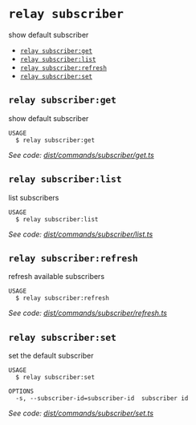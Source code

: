 `relay subscriber`
==================

show default subscriber

* [`relay subscriber:get`](#relay-subscriberget)
* [`relay subscriber:list`](#relay-subscriberlist)
* [`relay subscriber:refresh`](#relay-subscriberrefresh)
* [`relay subscriber:set`](#relay-subscriberset)

## `relay subscriber:get`

show default subscriber

```
USAGE
  $ relay subscriber:get
```

_See code: [dist/commands/subscriber/get.ts](https://github.com/relaypro/relay-cli/blob/v0.2.4/dist/commands/subscriber/get.ts)_

## `relay subscriber:list`

list subscribers

```
USAGE
  $ relay subscriber:list
```

_See code: [dist/commands/subscriber/list.ts](https://github.com/relaypro/relay-cli/blob/v0.2.4/dist/commands/subscriber/list.ts)_

## `relay subscriber:refresh`

refresh available subscribers

```
USAGE
  $ relay subscriber:refresh
```

_See code: [dist/commands/subscriber/refresh.ts](https://github.com/relaypro/relay-cli/blob/v0.2.4/dist/commands/subscriber/refresh.ts)_

## `relay subscriber:set`

set the default subscriber

```
USAGE
  $ relay subscriber:set

OPTIONS
  -s, --subscriber-id=subscriber-id  subscriber id
```

_See code: [dist/commands/subscriber/set.ts](https://github.com/relaypro/relay-cli/blob/v0.2.4/dist/commands/subscriber/set.ts)_
